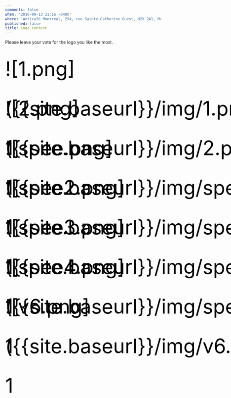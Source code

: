 ```yaml
---
comments: false
when: '2016-09-13 21:16 -0400'
where: 'Anticafé Montréal, 294, rue Sainte-Catherine Ouest, H2X 2A1, Montréal QC'
published: false
title: Logo contest
---
```

Please leave your vote for the logo you like the most.

<style>
.loggos {
display: -webkit-box;
display: -webkit-flex;
display: -ms-flexbox;
display: flex;
-webkit-flex-flow: row wrap;
-ms-flex-flow: row wrap;
flex-flow: row wrap;
}
.loggo {
	z-index: 1;
	position: relative;
	-webkit-box-flex: 1;
	-webkit-flex: 1 0 8rem;
	    -ms-flex: 1 0 8rem;
	        flex: 1 0 8rem;
	font-size: 4rem;
	line-height: 8rem;
	height: 8rem;
	text-decoration: none;
	color: black;
}
.loggo:after {
counter-increment: section;
content: counter(section);
}
</style>

<section class="loggos">
<div id="loggo-1" class="loggo">![1.png]({{site.baseurl}}/img/1.png)
</div>
<div id="loggo-2" class="loggo">![2.png]({{site.baseurl}}/img/2.png)
</div>
<div id="loggo-3" class="loggo">![spee.png]({{site.baseurl}}/img/spee.png)
</div>
<div id="loggo-4" class="loggo">![spee2.png]({{site.baseurl}}/img/spee2.png)
</div>
<div id="loggo-5" class="loggo">![spee3.png]({{site.baseurl}}/img/spee3.png)
</div>
<div id="loggo-6" class="loggo">![spee4.png]({{site.baseurl}}/img/spee4.png)
</div>
<div id="loggo-7" class="loggo">![v6.png]({{site.baseurl}}/img/v6.png)
</div>
</section>